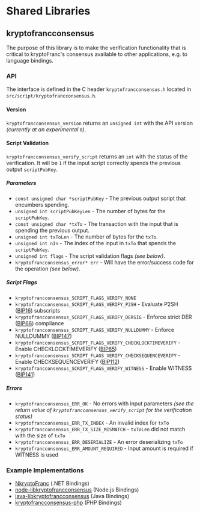Shared Libraries
================

## kryptofrancconsensus

The purpose of this library is to make the verification functionality that is critical to kryptoFranc's consensus available to other applications, e.g. to language bindings.

### API

The interface is defined in the C header `kryptofrancconsensus.h` located in  `src/script/kryptofrancconsensus.h`.

#### Version

`kryptofrancconsensus_version` returns an `unsigned int` with the API version *(currently at an experimental `0`)*.

#### Script Validation

`kryptofrancconsensus_verify_script` returns an `int` with the status of the verification. It will be `1` if the input script correctly spends the previous output `scriptPubKey`.

##### Parameters
- `const unsigned char *scriptPubKey` - The previous output script that encumbers spending.
- `unsigned int scriptPubKeyLen` - The number of bytes for the `scriptPubKey`.
- `const unsigned char *txTo` - The transaction with the input that is spending the previous output.
- `unsigned int txToLen` - The number of bytes for the `txTo`.
- `unsigned int nIn` - The index of the input in `txTo` that spends the `scriptPubKey`.
- `unsigned int flags` - The script validation flags *(see below)*.
- `kryptofrancconsensus_error* err` - Will have the error/success code for the operation *(see below)*.

##### Script Flags
- `kryptofrancconsensus_SCRIPT_FLAGS_VERIFY_NONE`
- `kryptofrancconsensus_SCRIPT_FLAGS_VERIFY_P2SH` - Evaluate P2SH ([BIP16](https://github.com/kryptofranc/bips/blob/master/bip-0016.mediawiki)) subscripts
- `kryptofrancconsensus_SCRIPT_FLAGS_VERIFY_DERSIG` - Enforce strict DER ([BIP66](https://github.com/kryptofranc/bips/blob/master/bip-0066.mediawiki)) compliance
- `kryptofrancconsensus_SCRIPT_FLAGS_VERIFY_NULLDUMMY` - Enforce NULLDUMMY ([BIP147](https://github.com/kryptofranc/bips/blob/master/bip-0147.mediawiki))
- `kryptofrancconsensus_SCRIPT_FLAGS_VERIFY_CHECKLOCKTIMEVERIFY` - Enable CHECKLOCKTIMEVERIFY ([BIP65](https://github.com/kryptofranc/bips/blob/master/bip-0065.mediawiki))
- `kryptofrancconsensus_SCRIPT_FLAGS_VERIFY_CHECKSEQUENCEVERIFY` - Enable CHECKSEQUENCEVERIFY ([BIP112](https://github.com/kryptofranc/bips/blob/master/bip-0112.mediawiki))
- `kryptofrancconsensus_SCRIPT_FLAGS_VERIFY_WITNESS` - Enable WITNESS ([BIP141](https://github.com/kryptofranc/bips/blob/master/bip-0141.mediawiki))

##### Errors
- `kryptofrancconsensus_ERR_OK` - No errors with input parameters *(see the return value of `kryptofrancconsensus_verify_script` for the verification status)*
- `kryptofrancconsensus_ERR_TX_INDEX` - An invalid index for `txTo`
- `kryptofrancconsensus_ERR_TX_SIZE_MISMATCH` - `txToLen` did not match with the size of `txTo`
- `kryptofrancconsensus_ERR_DESERIALIZE` - An error deserializing `txTo`
- `kryptofrancconsensus_ERR_AMOUNT_REQUIRED` - Input amount is required if WITNESS is used

### Example Implementations
- [NkryptoFranc](https://github.com/NicolasDorier/NkryptoFranc/blob/master/NkryptoFranc/Script.cs#L814) (.NET Bindings)
- [node-libkryptofrancconsensus](https://github.com/bitpay/node-libkryptofrancconsensus) (Node.js Bindings)
- [java-libkryptofrancconsensus](https://github.com/dexX7/java-libkryptofrancconsensus) (Java Bindings)
- [kryptofrancconsensus-php](https://github.com/Bit-Wasp/kryptofrancconsensus-php) (PHP Bindings)
